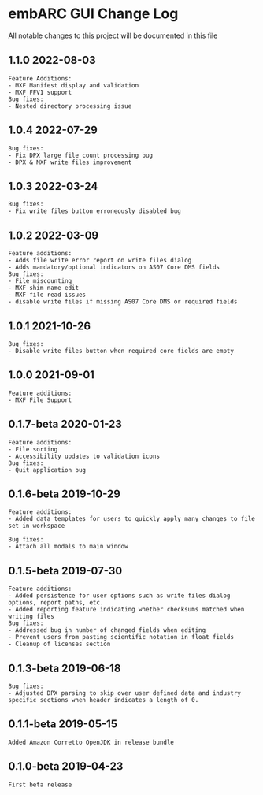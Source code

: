# embARC GUI Change Log

All notable changes to this project will be documented in this file

## 1.1.0 2022-08-03
	Feature Additions:
	- MXF Manifest display and validation
	- MXF FFV1 support
	Bug fixes:
	- Nested directory processing issue

## 1.0.4 2022-07-29
	Bug fixes:
	- Fix DPX large file count processing bug
	- DPX & MXF write files improvement

## 1.0.3 2022-03-24
	Bug fixes:
	- Fix write files button erroneously disabled bug

## 1.0.2 2022-03-09
	Feature additions:
	- Adds file write error report on write files dialog
	- Adds mandatory/optional indicators on AS07 Core DMS fields
	Bug fixes:
	- File miscounting
	- MXF shim name edit
	- MXF file read issues
	- disable write files if missing AS07 Core DMS or required fields

## 1.0.1 2021-10-26
	Bug fixes:
	- Disable write files button when required core fields are empty

## 1.0.0 2021-09-01
	Feature additions:
	- MXF File Support

## 0.1.7-beta 2020-01-23
	Feature additions:
	- File sorting
	- Accessibility updates to validation icons
	Bug fixes:
	- Quit application bug

## 0.1.6-beta 2019-10-29
	Feature additions:
	- Added data templates for users to quickly apply many changes to file set in workspace
	
	Bug fixes:
	- Attach all modals to main window

## 0.1.5-beta 2019-07-30
	Feature additions:
	- Added persistence for user options such as write files dialog options, report paths, etc.
	- Added reporting feature indicating whether checksums matched when writing files
	Bug fixes:
	- Addressed bug in number of changed fields when editing
	- Prevent users from pasting scientific notation in float fields
	- Cleanup of licenses section

## 0.1.3-beta 2019-06-18
	Bug fixes:
	- Adjusted DPX parsing to skip over user defined data and industry specific sections when header indicates a length of 0.

## 0.1.1-beta 2019-05-15
	Added Amazon Corretto OpenJDK in release bundle

## 0.1.0-beta 2019-04-23
	First beta release
